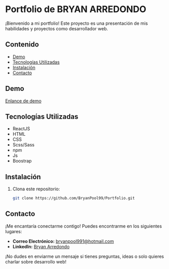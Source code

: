 # Portfolio de BRYAN ARREDONDO

¡Bienvenido a mi portfolio! Este proyecto es una presentación de mis habilidades y proyectos como desarrollador web.

## Contenido

- [Demo](#demo)
- [Tecnologías Utilizadas](#tecnologías-utilizadas)
- [Instalación](#instalación)
- [Contacto](#contacto)
## Demo

[Enlance de demo](https://portfolio-bryan-arredondo.vercel.app/)

## Tecnologías Utilizadas

- ReactJS
- HTML
- CSS
- Scss/Sass
- npm
- Js
- Boostrap

## Instalación

1. Clona este repositorio:

   ```bash
   git clone https://github.com/BryanPool99/Portfolio.git
   
## Contacto

¡Me encantaría conectarme contigo! Puedes encontrarme en los siguientes lugares:

- **Correo Electrónico:** [bryanpool991@hotmail.com](mailto:bryanpool991@hotmail.com)
- **LinkedIn:** [Bryan Arredondo](https://www.linkedin.com/in/bryan-pool-arredondo-ovalle/)

¡No dudes en enviarme un mensaje si tienes preguntas, ideas o solo quieres charlar sobre desarrollo web!


